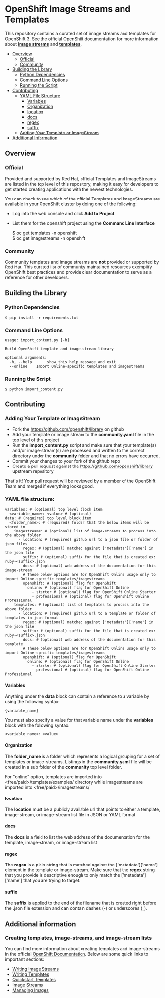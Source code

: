 # OpenShift Image Streams and Templates

This repository contains a curated set of image streams and templates for OpenShift 3. See the official OpenShift documentation for more information about **[image streams](https://docs.openshift.org/latest/architecture/core_concepts/builds_and_image_streams.html#image-streams)** and **[templates](https://docs.openshift.org/latest/dev_guide/templates.html)**.


- [Overview](#overview)
    - [Official](#official)
    - [Community](#community)
- [Building the Library](#building-the-library)
    - [Python Dependencies](#python-dependencies)
    - [Command Line Options](#command-line-options)
    - [Running the Script](#running-the-script)
- [Contributing](#contributing)
    - [YAML File Structure](#yaml-file-structure)
        - [Variables](#variables)
        - [Organization](#organization)
        - [location](#location)
        - [docs](#docs)
        - [regex](#regex)
        - [suffix](#suffix)
    - [Adding Your Template or ImageStream](#adding-your-template-or-imagestream)
- [Additional Information](#additional-information)


## Overview

### Official

Provided and supported by Red Hat, official Templates and ImageStreams are listed in the top level of this repository, making it easy for developers to get started creating applications with the newest technologies.

You can check to see which of the official Templates and ImageStreams are available in your OpenShift cluster by doing one of the following:

- Log into the web console and click **Add to Project**
- List them for the openshift project using the **Command Line Interface**

    $ oc get templates -n openshift  
    $ oc get imagestreams -n openshift

### Community

Community templates and image streams are **not** provided or supported by Red Hat. This curated list of community maintained resources exemplify OpenShift best practices and provide clear documentation to serve as a reference for other developers.

## Building the Library

### Python Dependencies

    $ pip install -r requirements.txt

### Command Line Options

    usage: import_content.py [-h]

    Build OpenShift template and image-stream library

    optional arguments:
      -h, --help       show this help message and exit
      --online    Import Online-specific templates and imagestreams

### Running the Script

    $ python import_content.py

## Contributing

### Adding Your Template or ImageStream

- Fork the https://github.com/openshift/library on github
- Add your template or image stream to the **community.yaml** file in the top level of this project
- Run the **import_content.py** script and make sure that your template(s) and/or image-stream(s) are processed and written to the correct directory under the **community** folder and that no errors have occurred.
- Commit your changes to your fork of the github repo
- Create a pull request against the https://github.com/openshift/library upstream repository

That's it!  Your pull request will be reviewed by a member of the OpenShift Team and merged if everything looks good.


### YAML file structure:

    variables: # (optional) top level block item
      <variable_name>: <value> # (optional)
    data: # (required) top level block item
      <folder_name>: # (required) folder that the below items will be stored in
        imagestreams: # (optional) list of image-streams to process into the above folder
          - location: # (required) github url to a json file or folder of json files
            regex: # (optional) matched against ['metadata']['name'] in the json file
            suffix: # (optional) suffix for the file that is created ex: ruby-<suffix>.json
            docs: # (optional) web address of the documentation for this image-stream
            # These below options are for OpenShift Online usage only to import Online-specific templates/imagestreams
            openshift: # (optional) flag for OpenShift
              online: # (optional) flag for OpenShift Online
                - starter # (optional) flag for OpenShift Online Starter
                - professional # (optional) flag for OpenShift Online Professional
        templates: # (optional) list of templates to process into the above folder
          - location: # (required) github url to a template or folder of templates in json format
            regex: # (optional) matched against ['metadata']['name'] in the json file
            suffix: # (optional) suffix for the file that is created ex: ruby-<suffix>.json
            docs: # (optional) web address of the documentation for this template
            # These below options are for OpenShift Online usage only to import Online-specific templates/imagestreams
            openshift: # (optional) flag for OpenShift
              online: # (optional) flag for OpenShift Online
                - starter # (optional) flag for OpenShift Online Starter
                - professional # (optional) flag for OpenShift Online Professional

#### Variables

Anything under the **data** block can contain a reference to a variable by using the following syntax:

    {variable_name}

You must also specify a value for that variable name under the **variables** block with the following syntax:

    <variable_name>: <value>

#### Organization

The **folder_name** is a folder which represents a logical grouping for a set of templates or image-streams.  Listings in the **community.yaml** file will be created in a sub folder of the  **community** top level folder.

For "online" option, templates are imported into <free/paid>/templates/examples/ directory while imagestreams are imported into <free/paid>/imagestreams/

#### location

The **location** must be a publicly available url that points to either a template, image-stream, or image-stream list file in JSON or YAML format

#### docs

The **docs** is a field to list the web address of the documentation for the template, image-stream, or image-stream list

#### regex

The **regex** is a plain string that is matched against the ['metadata']['name'] element in the template or image-stream.  Make sure that the **regex** string that you provide is descriptive enough to only match the ['metadata']['name'] that you are trying to target.

#### suffix

The **suffix** is applied to the end of the filename that is created right before the .json file extension and can contain dashes (-) or underscores (_).


## Additional information

### Creating templates, image-streams, and image-stream lists

You can find more information about creating templates and image-streams in the official [OpenShift Documentation](https://docs.openshift.org/latest).  Below are some quick links to important sections:

- [Writing Image Streams](https://docs.openshift.org/latest/dev_guide/managing_images.html#writing-image-streams-for-s2i-builders)
- [Writing Templates](https://docs.openshift.org/latest/dev_guide/templates.html#writing-templates)
- [Quickstart Templates](https://docs.openshift.org/latest/dev_guide/app_tutorials/quickstarts.html)
- [Image Streams](https://docs.openshift.org/latest/architecture/core_concepts/builds_and_image_streams.html#image-streams)
- [Managing Images](https://docs.openshift.org/latest/dev_guide/managing_images.html#dev-guide-managing-images)
